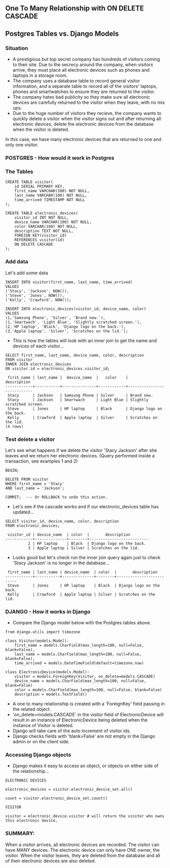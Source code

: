 ## One To Many Relationship with ON DELETE CASCADE
## Postgres Tables vs. Django Models 

### Situation
- A prestigious but top secret company has hundreds of visitors coming to their site.  Due to the secrecy around the company, when visitors arrive, they must place all electronic devices such as phones and laptops in a storage room.
- The company uses a database table to record general visitor information, and a separate table to record all of the visitors' laptops, phones and smartwatches to ensure they are returned to the visitor.
- The company hates bad publicity so they make sure all electronic devices are carefully returned to the visitor when they leave, with no mix ups.
- Due to the huge number of visitors they recieve, the company wants to quickly delete a visitor when the visitor signs out and after returning all electronic devices, delete the electronic devices from the database when the visitor is deleted.

In this case, we have many electronic devices that are returned to one and only one visitor.

### POSTGRES - How would it work in Postgres

### The Tables

```
CREATE TABLE visitor(
	id SERIAL PRIMARY KEY,
	first_name VARCHAR(100) NOT NULL,
	last_name VARCHAR(100) NOT NULL,
	time_arrived TIMESTAMP NOT NULL
);

CREATE TABLE electronic_devices(
	visitor_id INT NOT NULL,
	device_name VARCHAR(100) NOT NULL,
	color VARCHAR(100) NOT NULL,
	description TEXT NOT NULL,
	FOREIGN KEY(visitor_id)
	REFERENCES visitor(id)
	ON DELETE CASCADE
);
```

### Add data
Let's add some data

```
INSERT INTO visitor(first_name, last_name, time_arrived)
VALUES
('Stacy', 'Jackson', NOW()),
('Steve', 'Jones', NOW()),
('Kelly', 'Crawford', NOW());

INSERT INTO electronic_devices(visitor_id, device_name, color)
VALUES
(1,'Samsung Phone', 'Silver', 'Brand new.'),
(1,'Smartwach', 'Light Blue', 'Slightly scratched screen.'),
(2,'HP laptop', 'Black', 'Django logo on the back.'),
(3,'Apple laptop', 'Silver', 'Scratches on the lid.');
```

- This is how the tables will look with an inner join to get the name and devices of each visitor...
```
SELECT first_name, last_name, device_name, color, description
FROM visitor
INNER JOIN electronic_devices 
ON visitor.id = electronic_devices.visitor_id;

 first_name | last_name |  device_name  |   color    |        description         
------------+-----------+---------------+------------+----------------------------
 Stacy      | Jackson   | Samsung Phone | Silver     | Brand new.
 Stacy      | Jackson   | Smartwach     | Light Blue | Slightly scratched screen.
 Steve      | Jones     | HP laptop     | Black      | Django logo on the back.
 Kelly      | Crawford  | Apple laptop  | Silver     | Scratches on the lid.
(4 rows)

```

### Test delete a visitor
Let's see what happens if we delete the visitor 'Stacy Jackson' after she leaves and we return her electronic devices. (Query performed inside a transaction, see examples 1 and 2)

```
BEGIN;

DELETE FROM visitor
WHERE first_name = 'Stacy'
AND last_name = 'Jackson';

COMMIT;  --- Or ROLLBACK to undo this action.

```

- Let's see if the cascade works and if our electronic_devices table has updated...

```
SELECT visitor_id, device_name, color, description
FROM electronic_devices;

 visitor_id | device_name  | color  |       description        
------------+--------------+--------+--------------------------
          2 | HP laptop    | Black  | Django logo on the back.
          3 | Apple laptop | Silver | Scratches on the lid.
```

- Looks good but let's check run the inner join query again just to check 'Stacy Jackson' is no longer in the database...

```
 first_name | last_name | device_name  | color  |       description        
------------+-----------+--------------+--------+--------------------------
 Steve      | Jones     | HP laptop    | Black  | Django logo on the back.
 Kelly      | Crawford  | Apple laptop | Silver | Scratches on the lid.

```

### DJANGO - How it works in Django

- Compare the Django model below with the Postgres tables above.

```
from django.utils import timezone

class Visitor(models.Model):
	first_name = models.CharField(max_length=100, null=False, blank=False),
	last_name = models.CharField(max_length=100, null=False, blank=False),
	time_arrived = models.DateTimeField(default=timezone.now)

class ElectronicDevice(models.Model):
	visitor = models.ForeignKey(Visitor, on_delete=models.CASCADE)
	device_name = models.CharField(max_length=100, null=False, blank=False)
	color = models.CharField(max_length=100, null=False, blank=False)
	description = models.TextField()

```

- A one to many relationship is created with a 'ForeignKey' field passing in the related object.
- 'on_delete=models.CASCADE' in the visitor field of ElectronicDevice will result in an instance of ElectronicDevice being deleted when the instance of Visitor is deleted.
- Django will take care of the auto increment of visitor ids.
- Django checks fields with 'blank=False' are not empty in the Django admin or on the client side.

### Accessing Django objects

- Django makes it easy to access an object, or objects on either side of the relationship...

```
ELECTRONIC DEVICES 

electronic_devices = visitor.electronic_device_set.all() 

count = visitor.electronic_device_set.count() 
```

```
VISITOR

visitor = electronic_device.visitor # will return the visitor who owns this electronic device.
```

### SUMMARY:
When a visitor arrives, all electronic devices are recorded.  The visitor can have MANY devices.  The electronic device can only have ONE owner, the visitor.
When the visitor leaves, they are deleted from the database and all of their electronic devices are also deleted.  